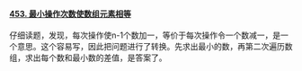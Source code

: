 #### [453. 最小操作次数使数组元素相等](https://leetcode.cn/problems/minimum-moves-to-equal-array-elements/)

仔细读题，发现，每次操作使n-1个数加一，等价于每次操作令一个数减一，是一个意思。这个容易写，因此把问题进行了转换。先求出最小的数，再第二次遍历数组，求出每个数和最小数的差值，是答案了。